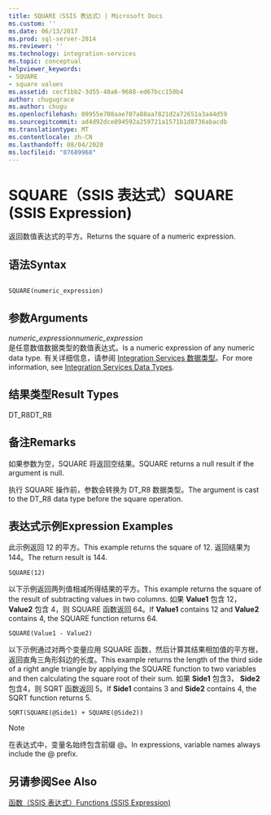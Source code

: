 ```yaml
---
title: SQUARE（SSIS 表达式）| Microsoft Docs
ms.custom: ''
ms.date: 06/13/2017
ms.prod: sql-server-2014
ms.reviewer: ''
ms.technology: integration-services
ms.topic: conceptual
helpviewer_keywords:
- SQUARE
- square values
ms.assetid: cecf1bb2-3d55-40a6-9688-ed67bcc150b4
author: chugugrace
ms.author: chugu
ms.openlocfilehash: 09955e708aae707a88aa7821d2a72651a3a44d59
ms.sourcegitcommit: ad4d92dce894592a259721a1571b1d8736abacdb
ms.translationtype: MT
ms.contentlocale: zh-CN
ms.lasthandoff: 08/04/2020
ms.locfileid: "87689968"
---
```

# <a name="square-ssis-expression"></a><span data-ttu-id="c44ea-102">SQUARE（SSIS 表达式）</span><span class="sxs-lookup"><span data-stu-id="c44ea-102">SQUARE (SSIS Expression)</span></span>
  <span data-ttu-id="c44ea-103">返回数值表达式的平方。</span><span class="sxs-lookup"><span data-stu-id="c44ea-103">Returns the square of a numeric expression.</span></span>  
  
## <a name="syntax"></a><span data-ttu-id="c44ea-104">语法</span><span class="sxs-lookup"><span data-stu-id="c44ea-104">Syntax</span></span>  
  
```  
  
SQUARE(numeric_expression)  
```  
  
## <a name="arguments"></a><span data-ttu-id="c44ea-105">参数</span><span class="sxs-lookup"><span data-stu-id="c44ea-105">Arguments</span></span>  
 <span data-ttu-id="c44ea-106">*numeric_expression*</span><span class="sxs-lookup"><span data-stu-id="c44ea-106">*numeric_expression*</span></span>  
 <span data-ttu-id="c44ea-107">是任意数值数据类型的数值表达式。</span><span class="sxs-lookup"><span data-stu-id="c44ea-107">Is a numeric expression of any numeric data type.</span></span> <span data-ttu-id="c44ea-108">有关详细信息，请参阅 [Integration Services 数据类型](../data-flow/integration-services-data-types.md)。</span><span class="sxs-lookup"><span data-stu-id="c44ea-108">For more information, see [Integration Services Data Types](../data-flow/integration-services-data-types.md).</span></span>  
  
## <a name="result-types"></a><span data-ttu-id="c44ea-109">结果类型</span><span class="sxs-lookup"><span data-stu-id="c44ea-109">Result Types</span></span>  
 <span data-ttu-id="c44ea-110">DT_R8</span><span class="sxs-lookup"><span data-stu-id="c44ea-110">DT_R8</span></span>  
  
## <a name="remarks"></a><span data-ttu-id="c44ea-111">备注</span><span class="sxs-lookup"><span data-stu-id="c44ea-111">Remarks</span></span>  
 <span data-ttu-id="c44ea-112">如果参数为空，SQUARE 将返回空结果。</span><span class="sxs-lookup"><span data-stu-id="c44ea-112">SQUARE returns a null result if the argument is null.</span></span>  
  
 <span data-ttu-id="c44ea-113">执行 SQUARE 操作前，参数会转换为 DT_R8 数据类型。</span><span class="sxs-lookup"><span data-stu-id="c44ea-113">The argument is cast to the DT_R8 data type before the square operation.</span></span>  
  
## <a name="expression-examples"></a><span data-ttu-id="c44ea-114">表达式示例</span><span class="sxs-lookup"><span data-stu-id="c44ea-114">Expression Examples</span></span>  
 <span data-ttu-id="c44ea-115">此示例返回 12 的平方。</span><span class="sxs-lookup"><span data-stu-id="c44ea-115">This example returns the square of 12.</span></span> <span data-ttu-id="c44ea-116">返回结果为 144。</span><span class="sxs-lookup"><span data-stu-id="c44ea-116">The return result is 144.</span></span>  
  
```  
SQUARE(12)  
```  
  
 <span data-ttu-id="c44ea-117">以下示例返回两列值相减所得结果的平方。</span><span class="sxs-lookup"><span data-stu-id="c44ea-117">This example returns the square of the result of subtracting values in two columns.</span></span> <span data-ttu-id="c44ea-118">如果 **Value1** 包含 12， **Value2** 包含 4，则 SQUARE 函数返回 64。</span><span class="sxs-lookup"><span data-stu-id="c44ea-118">If **Value1** contains 12 and **Value2** contains 4, the SQUARE function returns 64.</span></span>  
  
```  
SQUARE(Value1 - Value2)  
```  
  
 <span data-ttu-id="c44ea-119">以下示例通过对两个变量应用 SQUARE 函数，然后计算其结果相加值的平方根，返回直角三角形斜边的长度。</span><span class="sxs-lookup"><span data-stu-id="c44ea-119">This example returns the length of the third side of a right angle triangle by applying the SQUARE function to two variables and then calculating the square root of their sum.</span></span> <span data-ttu-id="c44ea-120">如果 **Side1** 包含3， **Side2** 包含4，则 SQRT 函数返回 5。</span><span class="sxs-lookup"><span data-stu-id="c44ea-120">If **Side1** contains 3 and **Side2** contains 4, the SQRT function returns 5.</span></span>  
  
```  
SQRT(SQUARE(@Side1) + SQUARE(@Side2))  
```  
  
> [!NOTE]  
>  <span data-ttu-id="c44ea-121">在表达式中，变量名始终包含前缀 \@。</span><span class="sxs-lookup"><span data-stu-id="c44ea-121">In expressions, variable names always include the \@ prefix.</span></span>  
  
## <a name="see-also"></a><span data-ttu-id="c44ea-122">另请参阅</span><span class="sxs-lookup"><span data-stu-id="c44ea-122">See Also</span></span>  
 [<span data-ttu-id="c44ea-123">函数（SSIS 表达式）</span><span class="sxs-lookup"><span data-stu-id="c44ea-123">Functions &#40;SSIS Expression&#41;</span></span>](functions-ssis-expression.md)  
  
  
